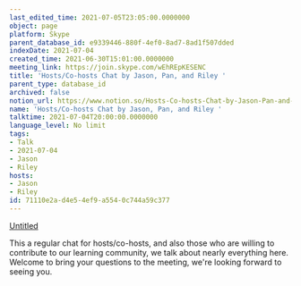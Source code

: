 ```yaml
---
last_edited_time: 2021-07-05T23:05:00.0000000
object: page
platform: Skype
parent_database_id: e9339446-880f-4ef0-8ad7-8ad1f507dded
indexDate: 2021-07-04
created_time: 2021-06-30T15:01:00.0000000
meeting_link: https://join.skype.com/wEhREpKESENC
title: 'Hosts/Co-hosts Chat by Jason, Pan, and Riley '
parent_type: database_id
archived: false
notion_url: https://www.notion.so/Hosts-Co-hosts-Chat-by-Jason-Pan-and-Riley-71110e2ad4e54ef9a5540c744a59c377
name: 'Hosts/Co-hosts Chat by Jason, Pan, and Riley '
talktime: 2021-07-04T20:00:00.0000000
language_level: No limit
tags:
- Talk
- 2021-07-04
- Jason
- Riley
hosts:
- Jason
- Riley
id: 71110e2a-d4e5-4ef9-a554-0c744a59c377
---
```




[Untitled](https://www.notion.so/d637a27eb33f44cbb92a56c3359cc567)   

This a regular chat for hosts/co-hosts, and also those who are willing to contribute to our learning community, we talk about nearly everything here. Welcome to bring your questions to the meeting, we're looking forward to seeing you.


